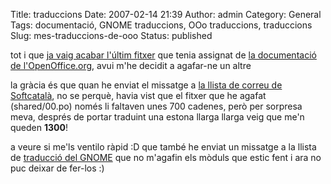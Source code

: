 Title: traduccions
Date: 2007-02-14 21:39
Author: admin
Category: General
Tags: documentació, GNOME traduccions, OOo traduccions, traduccions
Slug: mes-traduccions-de-ooo
Status: published

tot i que <a href="http://gil.badall.net/?p=13" target="_blank" rel="noopener">ja vaig acabar l'últim fitxer</a> que tenia assignat de <a href="http://www.softcatala.org/wiki/MaratOO_o_Documentaci%C3%B3" target="_blank" rel="noopener">la documentació de l'OpenOffice.org</a>, avui m'he decidit a agafar-ne un altre

la gràcia és que quan he enviat el missatge a <a href="http://softcatala.org/llistes/" target="_blank" rel="noopener">la llista de correu de Softcatalà</a>, no se perquè, havia vist que el fitxer que he agafat (shared/00.po) només li faltaven unes 700 cadenes, però per sorpresa meva, després de portar traduint una estona llarga llarga veig que me'n queden **1300**!

a veure si me'ls ventilo ràpid :D que també he enviat un missatge a la llista de <a href="http://progress.gnome.org/languages/ca/gnome-2-18" target="_blank" rel="noopener">traducció del GNOME</a> que no m'agafin els mòduls que estic fent i ara no puc deixar de fer-los :)
